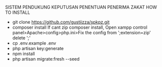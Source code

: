 SISTEM PENDUKUNG KEPUTUSAN PENENTUAN PENERIMA ZAKAT
HOW TO INSTALL
- git clone https://github.com/gustiizza/spkpz.git
- composer install
    If cant zip composer install, Open xampp control panel>Apache>config>php.ini>Fix the config from ';extension=zip' delete ';'
- cp .env.example .env
- php artisan key:generate
- npm install
- php artisan migrate:fresh --seed